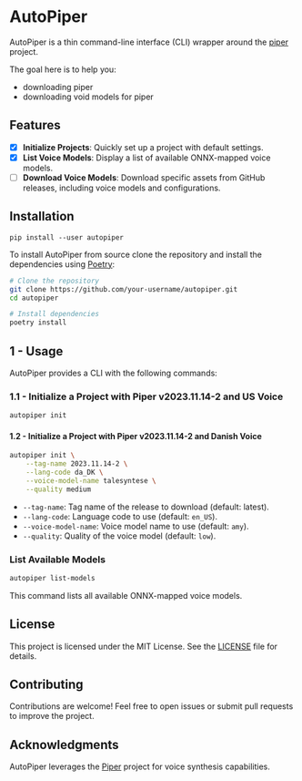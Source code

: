 # AutoPiper

AutoPiper is a thin command-line interface (CLI) wrapper around the
[piper](https://github.com/rhasspy/piper?tab=readme-ov-file) project.

The goal here is to help you:

- downloading piper
- downloading void models for piper

## Features

- [x] **Initialize Projects**: Quickly set up a project with default settings.
- [x] **List Voice Models**: Display a list of available ONNX-mapped voice
      models.
- [ ] **Download Voice Models**: Download specific assets from GitHub releases,
      including voice models and configurations.

## Installation

`pip install --user autopiper`

To install AutoPiper from source clone the repository and install the
dependencies using [Poetry](https://python-poetry.org/):

```bash
# Clone the repository
git clone https://github.com/your-username/autopiper.git
cd autopiper

# Install dependencies
poetry install
```

## 1 - Usage

AutoPiper provides a CLI with the following commands:

### 1.1 - Initialize a Project with Piper v2023.11.14-2 and US Voice

```bash
autopiper init
```

#### 1.2 - Initialize a Project with Piper v2023.11.14-2 and Danish Voice

```bash
autopiper init \
    --tag-name 2023.11.14-2 \
    --lang-code da_DK \
    --voice-model-name talesyntese \
    --quality medium
```

- `--tag-name`: Tag name of the release to download (default: latest).
- `--lang-code`: Language code to use (default: `en_US`).
- `--voice-model-name`: Voice model name to use (default: `amy`).
- `--quality`: Quality of the voice model (default: `low`).

### List Available Models

```bash
autopiper list-models
```

This command lists all available ONNX-mapped voice models.

## License

This project is licensed under the MIT License. See the [LICENSE](LICENSE) file
for details.

## Contributing

Contributions are welcome! Feel free to open issues or submit pull requests to
improve the project.

## Acknowledgments

AutoPiper leverages the [Piper](https://github.com/rhasspy/piper) project for
voice synthesis capabilities.
